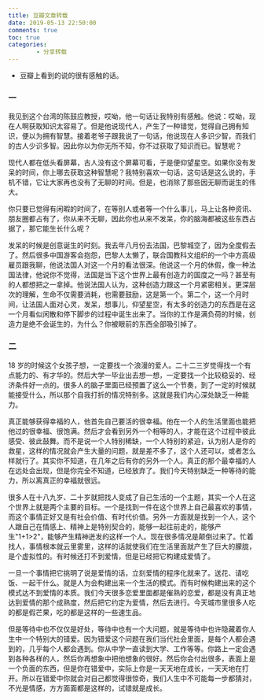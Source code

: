 ```yaml
---
title: 豆瓣文章转载
date: 2019-05-13 22:50:00
comments: true
toc: true
categories:
        - 分享转载
---
```


* 豆瓣上看到的说的很有感触的话。
   
<!--more-->
    

###  一  

我见到这个台湾的陈鼓应教授，哎呦，他一句话让我特别有感触。他说：哎呦，现在人啊获取知识太容易了。但是他说现代人，产生了一种错觉，觉得自己拥有知识，便以为拥有智慧。接着老爷子跟我说了一句话，他说现在人多识少智，而我们的古人少识多智。因此你以为你无所不知，你不过获取了知识而已。智慧呢？ 

现代人都在低头看屏幕，古人没有这个屏幕可看，于是便仰望星空。如果你没有发呆的时间，你上哪去获取这种智慧呢？我特别喜欢一句话，这句话是这么说的，手机不错，它让大家再也没有了无聊的时间。但是，也消除了那些因无聊而诞生的伟大。

你只要已觉得有闲暇的时间了，在等别人或者等一个什么事儿，马上让各种资讯、朋友圈都占有了，你从来不无聊，因此你也从来不发呆，你的脑海都被这些东西占据了，那它能生长什么呢？

发呆的时候是创意诞生的时刻。我去年八月份去法国，巴黎城空了，因为全度假去了。然后很多中国游客会抱怨，巴黎人太懒了，联合国教科文组织的一个中方高级雇员跟我聊，他说法国人对这一个月的看法很深。他说这一个月的休假，像一种法国法律，他说你不觉得，法国是当下这个世界上最有创造力的国度之一吗？甚至有的人都想把之一拿掉。他说法国人认为，这种创造力跟这一个月紧密相关。更深层次的理解，生命不仅需要消耗，也需要鼓励，这是第一个。第二个，这一个月时间，让法国人面对心灵，发呆，想事儿，仰望星空，有太多的创造力的东西是在这一个月看似闲散和停下脚步的过程中诞生出来了。当你的工作是满负荷的时候，创造力是绝不会诞生的，为什么？你被眼前的东西全部吸引掉了。

### 二

18 岁的时候这个女孩子想，一定要找一个浪漫的爱人。二十二三岁觉得找一个有点能力的、有才华的。然后大学一毕业出去想一想，一定要找一个比较稳妥的、经济条件好一点的。很多人的脑子里面已经预置了这么一个节奏，到了一定的时候就能接受什么，所以那个自我打折的情况特别多。这就是我们内心深处缺乏一种能力。 

真正能够获得幸福的人，他首先自己要活的很幸福。他在一个人的生活里面也能把他过的很幸福、很饱满。然后才会看到另外一个相等的人，才能在这个过程中彼此感受、彼此鼓舞。而不是说一个人特别稀缺，一个人特别的紧迫，认为别人是你的救星，这样的情况就会产生大量的问题，就是差不多了，这个人还可以，或者怎么样就行了。其实你不知道，在几年之后有你的另外一个人。真正的那个最幸福的人在远处会出现，但是你完全不知道，已经放弃了。我们今天特别缺乏一种等待的能力，所以离真正的幸福就很远。 

很多人在十八九岁、二十岁就把找人变成了自己生活的一个主题，其实一个人在这个世界上就是两个主要的目标。一个是找到一件在这个世界上自己最喜欢的事情，而这个事情正好又是有社会价值、有时代价值。另外一方面就是找到一个人，这个人跟自己在情感上、精神上是特别契合的，能够一起往前走的，能够产生"1+1>2"，能够产生精神迸发的这样一个人。现在很多情况是颠倒过来了。忙着找人，事情根本就云里雾里，这样的话就使我们在生活里面就产生了巨大的朦胧，是个虚拟性的。有时候还打不到爱情，但是已经把它构建成爱情了。 

一旦一个事情把它挑明了说是爱情的话，立刻爱情的程序化就来了。送花、请吃饭、一起干什么。就是人为会构建出来一个生活的模式。而有时候构建出来的这个模式达不到爱情的本质。我们今天很多恋爱里面都是催熟的恋爱，都是没有真正地达到爱情的那个成熟度，然后把它约定为爱情，然后去进行。今天城市里很多人吃的都是假芒果，吃的都是这样的一些速生品。 

但是等待中也不仅仅是好处，等待中也有一个大问题，就是等待中也许隐藏着你人生中一个特别大的错爱。因为错爱这个问题在我们当代社会里面，是每个人都会遇到的，几乎每个人都会遇到。你从中学一直读到大学、工作等等。你路上一定会遇到各种各样的人，然后你再想象中把他想象的很好。然后你会付出很多，表面上是一个负面的东西，但是你在错爱中，实际上你是一天天地在成长，一天天地在打开。所以在错爱中你就会对自己都觉得很惊奇，我们人生中不可能每一步都猜对，不光是情感，方方面面都是这样的，试错就是成长。
